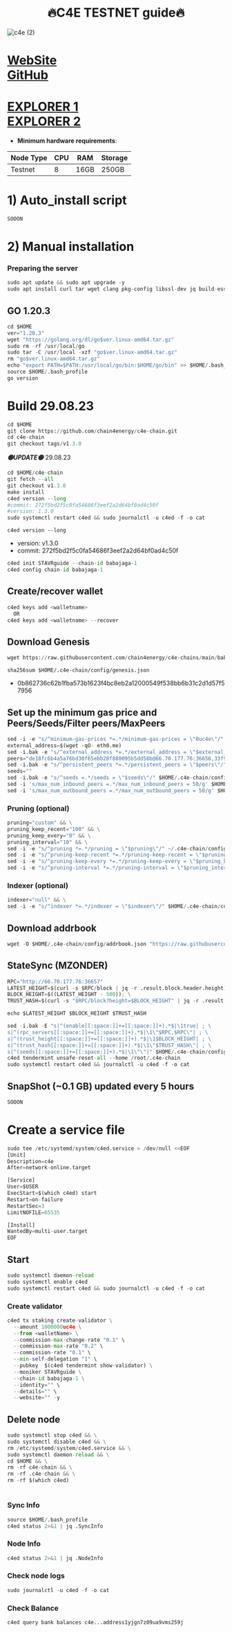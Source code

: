 <h1 align="center"> 🔥C4E TESTNET guide🔥</h1>

![c4e (2)](https://user-images.githubusercontent.com/44331529/216780015-d723d176-ae86-403e-aab6-7d7e6254a144.png)


[WebSite](https://c4e.io/) \
[GitHub](https://github.com/chain4energy/c4e-chain.git)
=
[EXPLORER 1](https://explorer.stavr.tech/c4e-testnet/staking) \
[EXPLORER 2](https://explorer-testnet.c4e.io/validators)
=

- **Minimum hardware requirements**:

| Node Type |CPU | RAM  | Storage  | 
|-----------|----|------|----------|
| Testnet   |   8| 16GB | 250GB   |


# 1) Auto_install script
```python
SOOON
```

# 2) Manual installation

### Preparing the server

```python
sudo apt update && sudo apt upgrade -y
sudo apt install curl tar wget clang pkg-config libssl-dev jq build-essential bsdmainutils git make ncdu gcc git jq chrony liblz4-tool -y
```

## GO 1.20.3
```python
cd $HOME
ver="1.20.3"
wget "https://golang.org/dl/go$ver.linux-amd64.tar.gz"
sudo rm -rf /usr/local/go
sudo tar -C /usr/local -xzf "go$ver.linux-amd64.tar.gz"
rm "go$ver.linux-amd64.tar.gz"
echo "export PATH=$PATH:/usr/local/go/bin:$HOME/go/bin" >> $HOME/.bash_profile
source $HOME/.bash_profile
go version
```

# Build 29.08.23
```python
cd $HOME
git clone https://github.com/chain4energy/c4e-chain.git
cd c4e-chain
git checkout tags/v1.3.0
```
*******🟢UPDATE🟢******* 29.08.23
```python
cd $HOME/c4e-chain
git fetch --all
git checkout v1.3.0
make install
c4ed version --long
#commit: 272f5bd2f5c0fa54686f3eef2a2d64bf0ad4c50f
#version: 1.3.0
sudo systemctl restart c4ed && sudo journalctl -u c4ed -f -o cat
```

`c4ed version --long`
- version: v1.3.0
- commit: 272f5bd2f5c0fa54686f3eef2a2d64bf0ad4c50f

```python
c4ed init STAVRguide --chain-id babajaga-1
c4ed config chain-id babajaga-1
```    

## Create/recover wallet
```python
c4ed keys add <walletname>
  OR
c4ed keys add <walletname> --recover
```

## Download Genesis
```python
wget https://raw.githubusercontent.com/chain4energy/c4e-chains/main/babajaga-1/genesis.json -O $HOME/.c4e-chain/config/genesis.json
```

`sha256sum $HOME/.c4e-chain/config/genesis.json`
+ 0b862736c62b1fba573b1623f4bc8eb2a12000549f538bb6b31c2d1d57f57956

## Set up the minimum gas price and Peers/Seeds/Filter peers/MaxPeers
```python
sed -i -e "s/^minimum-gas-prices *=.*/minimum-gas-prices = \"0uc4e\"/" $HOME/.c4e-chain/config/app.toml
external_address=$(wget -qO- eth0.me) 
sed -i.bak -e "s/^external_address *=.*/external_address = \"$external_address:26656\"/" $HOME/.c4e-chain/config/config.toml
peers="de18fc6b4a5a76bd30f65ebb28f880095b5dd58b@66.70.177.76:36656,33f90a0ac7e8f48305ea7e64610b789bbbb33224@151.80.19.186:36656"
sed -i.bak -e "s/^persistent_peers *=.*/persistent_peers = \"$peers\"/" $HOME/.c4e-chain/config/config.toml
seeds=""
sed -i.bak -e "s/^seeds =.*/seeds = \"$seeds\"/" $HOME/.c4e-chain/config/config.toml
sed -i 's/max_num_inbound_peers =.*/max_num_inbound_peers = 50/g' $HOME/.c4e-chain/config/config.toml
sed -i 's/max_num_outbound_peers =.*/max_num_outbound_peers = 50/g' $HOME/.c4e-chain/config/config.toml
```

### Pruning (optional)
```python
pruning="custom" && \
pruning_keep_recent="100" && \
pruning_keep_every="0" && \
pruning_interval="10" && \
sed -i -e "s/^pruning *=.*/pruning = \"$pruning\"/" ~/.c4e-chain/config/app.toml && \
sed -i -e "s/^pruning-keep-recent *=.*/pruning-keep-recent = \"$pruning_keep_recent\"/" ~/.c4e-chain/config/app.toml && \
sed -i -e "s/^pruning-keep-every *=.*/pruning-keep-every = \"$pruning_keep_every\"/" ~/.c4e-chain/config/app.toml && \
sed -i -e "s/^pruning-interval *=.*/pruning-interval = \"$pruning_interval\"/" ~/.c4e-chain/config/app.toml
```
### Indexer (optional) 
```python
indexer="null" && \
sed -i -e "s/^indexer *=.*/indexer = \"$indexer\"/" $HOME/.c4e-chain/config/config.toml
```

## Download addrbook
```python
wget -O $HOME/.c4e-chain/config/addrbook.json "https://raw.githubusercontent.com/obajay/nodes-Guides/main/Projects/C4E/C4E_Testnet/addrbook.json"
```
## StateSync (MZONDER)
```python
RPC="http://66.70.177.76:36657"
LATEST_HEIGHT=$(curl -s $RPC/block | jq -r .result.block.header.height); \
BLOCK_HEIGHT=$((LATEST_HEIGHT - 500)); \
TRUST_HASH=$(curl -s "$RPC/block?height=$BLOCK_HEIGHT" | jq -r .result.block_id.hash)

echo $LATEST_HEIGHT $BLOCK_HEIGHT $TRUST_HASH

sed -i.bak -E "s|^(enable[[:space:]]+=[[:space:]]+).*$|\1true| ; \
s|^(rpc_servers[[:space:]]+=[[:space:]]+).*$|\1\"$RPC,$RPC\"| ; \
s|^(trust_height[[:space:]]+=[[:space:]]+).*$|\1$BLOCK_HEIGHT| ; \
s|^(trust_hash[[:space:]]+=[[:space:]]+).*$|\1\"$TRUST_HASH\"| ; \
s|^(seeds[[:space:]]+=[[:space:]]+).*$|\1\"\"|" $HOME/.c4e-chain/config/config.toml
c4ed tendermint unsafe-reset-all --home /root/.c4e-chain
sudo systemctl restart c4ed && journalctl -u c4ed -f -o cat
```
## SnapShot (~0.1 GB) updated every 5 hours
```python
SOOON
```

# Create a service file
```python
sudo tee /etc/systemd/system/c4ed.service > /dev/null <<EOF
[Unit]
Description=c4e
After=network-online.target

[Service]
User=$USER
ExecStart=$(which c4ed) start
Restart=on-failure
RestartSec=3
LimitNOFILE=65535

[Install]
WantedBy=multi-user.target
EOF
```

## Start
```python
sudo systemctl daemon-reload
sudo systemctl enable c4ed
sudo systemctl restart c4ed && sudo journalctl -u c4ed -f -o cat
```

### Create validator
```python
c4ed tx staking create-validator \
  --amount 1000000uc4e \
  --from <walletName> \
  --commission-max-change-rate "0.1" \
  --commission-max-rate "0.2" \
  --commission-rate "0.1" \
  --min-self-delegation "1" \
  --pubkey  $(c4ed tendermint show-validator) \
  --moniker STAVRguide \
  --chain-id babajaga-1 \
  --identity="" \
  --details="" \
  --website="" -y
```

## Delete node
```python
sudo systemctl stop c4ed && \
sudo systemctl disable c4ed && \
rm /etc/systemd/system/c4ed.service && \
sudo systemctl daemon-reload && \
cd $HOME && \
rm -rf c4e-chain && \
rm -rf .c4e-chain && \
rm -rf $(which c4ed)
```
#
### Sync Info
```python
source $HOME/.bash_profile
c4ed status 2>&1 | jq .SyncInfo
```
### Node Info
```python
c4ed status 2>&1 | jq .NodeInfo
```
### Check node logs
```python
sudo journalctl -u c4ed -f -o cat
```
### Check Balance
```python
c4ed query bank balances c4e...address1yjgn7z09ua9vms259j
```
